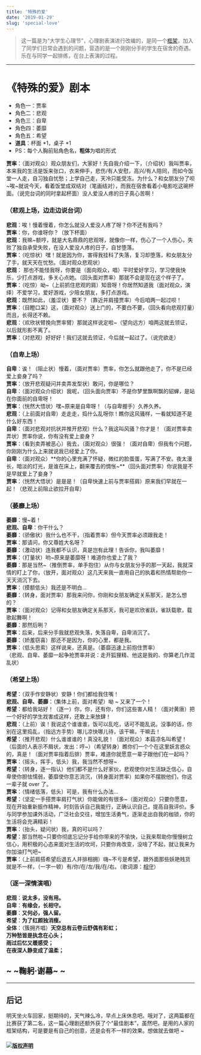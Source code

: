 ```yaml
---
title: '特殊的爱'
date: '2019-01-29'
slug: 'special-love'
---
```


> 这一篇是为“大学生心理节”，心理剧表演进行改编的，是同一个[框架](https://lipk.org/blog/2019/01/28/who-moved-my-bread/)，加入了同学们日常会遇到的问题，营造的是一个刚刚分手的学生在宿舍的奇遇。乐在与同学一起排练，在台上表演的过程。

----

# 《特殊的爱》剧本

- 角色一：贾率
- 角色二：悲观
- 角色三：自卑
- 角色四：萎靡
- 角色五：希望
- **道具**：杯面 *1，桌子 *1
- PS：每个人胸前贴角色名，**粗体**为唱的形式  

**贾率**：（面对观众）观众朋友们，大家好！先自我介绍一下，（介绍状）我叫贾率，本来我的生活是饭来张口，衣来伸手，悲伤/有人安慰，高兴/有人陪同，而如今饭堂一人走，自习独自忧愁；上学自己走，天冷只能受冻。为什么？和女朋友分了呗~唉~就说今天，看着饭堂成双结对（笔画结对），而我在宿舍看着小电影吃这碗杯面。（说完台词的同时拿起杯面）没人爱没人疼的日子真心苦啊！  

### （悲观上场，边走边说台词）

**悲观**：唉！慢着慢着，你怎么就没人爱没人疼了呀？你不还有我吗？  
**贾率**：你，你谁呀你？（放下杯面）  
**悲观**：我嘛~额哼，就是大名鼎鼎的悲观呀，就像你一样，伤心了一个人伤心，失败了独自承受失败，在没人爱没人疼的日子，自甘堕落。  
**贾率**：（吃惊状）嘿！就是因为你，害得我挂科了失落，复习却堕落，和女朋友分了手，就天天在忧愁。（面对观众悲观状）  
**悲观**： 那也不能怪我呀，你要是（面向观众，唱）平时爱好学习，学习使我快乐，少打点游戏，多关心点她。（回头面对贾率）那就不会是现在这个样子了。  
**贾率**：（吃惊）呦~（上前抓住悲观的肩）知音呀！你居然知道我（面对观众，演绎）不爱学习，爱好游戏，少陪女朋友，多打点游戏。  
**悲观**：既然如此，（羞涩状）要不？（靠近并肩撞贾率）今后咱两一起过呗！  
**贾率**：（目瞪口呆）这，（面对观众）送上门的，不要白不要，（回头看向悲观打量）而且，长得还不赖。  
**悲观**：（欢欣状臂挽向贾率臂）那就这样说定啦~（望向远方）咱两这就去领证，以后就形影不离了。  
**贾率**：（对悲观）好好好！我们这就去领证，今后就一起过了。（说完欲走）

### （自卑上场）

**自卑**：诶！（阻止状）慢着，（面对贾率）贾率，你怎么就跟他走了，你不是已经爱上妾身了吗？  
**贾率**：（放开悲观疑问并卖弄发型状）敢问，你是哪位？  
**自卑**：（面对观众介绍状）我呢，（回头面向贾率）不是你梦里飘啊飘的貂蝉，是站在你面前的自卑呀！  
**贾率**：（恍然大悟状）嘿~原来是自卑呀！（与自卑握手）久养久养。  
**悲观**：（上前面对自卑）走走走，捣什么乱呀你！瞧你这风骚样，一看就知道不是什么好东西！  
**自卑**：（面对悲观对抗状并推开悲观）什么？我这叫风骚？你才是！（面对贾率卖弄状）贾率你说，你有没有爱上妾身？  
**贾率**：（看到卖弄被恶心）我去，（面对观众）很强！（面对自卑）但我有个问题，你刚刚为什么上来就说我已经爱上了你。  
**自卑**：（面对观众）**你的心里充满了怀疑，微红的脸蛋蛋，写满了不安。夜太漫长，暗淡的灯光，是谁在床上，翻来覆去的惆怅~**（回头面对贾率）你说我是不是早就爱上了妾身？  
**贾率**：（恍然大悟状）是是是！（自卑快速上前与贾率搭肩）原来我们早就在一起！（悲观上前阻止欲拉开自卑）

### （萎靡上场）

**萎靡**：慢~着！  
**悲观、自卑**：你干什么？  
**萎靡**：（骄傲状）我什么也不干，（指着贾率）但今天贾率必须跟我走！  
**贾率**：那请问，你又尊姓大名呀？  
**萎靡**：（激动状）连我都不认识，真是岂有此理！告诉你，我叫萎靡！  
**贾率**：（打量状）哟~原来是萎靡呀！难道你也爱上了我？  
**萎靡**：那是当然~（推倒贾率，单手抱住）从你与女朋友分手的那一天起，我就深情的盯上了你，（放开，面对观众）这几天来我一直用自己的执着和热情帮助你一天天消沉下去。  
**贾率**：（摸额低头）我还是不明白…  
**萎靡**：（转身，面对贾率）那我来问你，你刚和女朋友确定关系那天，是怎么想的？  
**贾率**：（面对观众）记得和女朋友确定关系那天，我可是欢欣雀跃，雀跃载歌，载歌起舞啊！  
**萎靡**：那然后咧？  
**贾率**：后来，后来分手我就悲观失落，失落自卑，自卑消沉了。  
**萎靡**：（娇羞窃喜）那还不是因为，你的心里，都是我。  
**贾率**：（低头思索）这样说来，还真是。（萎靡迅速上前抱住贾率）  
（悲观、自卑、萎靡一起争抢贾率并说：走开狐狸精、他这是我的、你算老几作混乱状）

### （希望上场）

**希望**：（双手作安静状）安静！你们都给我住嘴！  
**悲观、自卑、萎靡**：（集体上前，面对希望）呦 ~ 又来了一个！  
**希望**：都给我站好！（逐一）你，你，还有你，你们这些害人精！（面对黄唐）把一个好好的学生戕害成这样，还敢上来放肆！  
**悲观**：（上前）诶！我说这个谁谁谁，饭可以乱吃，话可不能乱说。没事的话，你别在这里捣乱，（指远方手势）哪儿凉快哪儿待，该干嘛，干嘛去！  
**希望**：（推开悲观）什么谁谁谁的！真没礼貌！（面对观众）本菇凉名叫希望！（后面的人表示不屑状，发出：哼~）（希望转身）瞧你们一个个在这里妖言惑众的，真是！（面对贾率指着后排）贾率，难道你就愿意一辈子跟他们在一起吗？  
**贾率**：（摇头，挥手，低头）我，我当然不想呀~  
**希望**：（转身，逐一指认）他们都不是什么好家伙，悲观使你对生活缺乏信心，自卑使你胆怯懦弱，萎靡使你意志消沉，（转身面对贾率）如果你不摆脱他们，你这一辈子就 over 了。  
**贾率**：（情绪低落，低头）可是，我有什么办法…  
**希望**：（坚定一手搭贾率肩打气状）你能做的有很多~（面对观众）只要你愿意，现在开始重新振作精神，时刻告诉自己我能行，正确认识自己，提高自我评价。多与同学参加课外活动，广泛社会交往，增加生活勇气，逐渐走出自我的枷锁，你的生活将会充满精彩！  
**贾率**：（抬头，疑问状）我，真的可以吗？  
**希望**：那当然啦~只要你彻底忘记分手给你带来的不愉快，让我来帮助你慢慢树立信心，用积极的心态来面对生活的坎坷，只要你肯改变，没啥了不起，就让我来为你加油打气吧~  
**贾率**：（上前肩搭希望后退五人并排相拥）嗨~不亏是希望，跟外面那些妖艳贱货就是不一样，（一字一顿）有/你/在/左/我/在/右。（歌词源：[相守](https://music.163.com/song?id=409650012)）

### （逐一深情演唱）

**悲观**：**说太多，没有用。**  
**自卑**：**有缘会，长相守。**  
**萎靡**：**又何必，强人留。**  
**希望**：**为了红颜独消瘦。**  
**全体**：（簇拥齐唱）**天空总有云卷云舒偶有彩虹；**  
**万种愁皆是执念在心头；**  
**雨过后忆又暖感受；**  
**在夜深人静变成了温柔；**

## ~ ~鞠躬·谢幕~ ~  

----

## 后记

明天坐火车回家，挺期待的，天气辣么冷，早点上床休息吧。哦对了，这两篇都在比赛获了第二名，这一篇心理剧还额外获了个“最佳剧本”，虽然吧，是用的人家的框架结构，可是要是有自己的创意，还是会有不一样的效果。想做就去做吧 ~  

#### [![版权声明](https://zsdycs.sirv.com/lipk.org/creativecommons-cc.svg)](https://creativecommons.org/licenses/by-nc-nd/4.0/)
